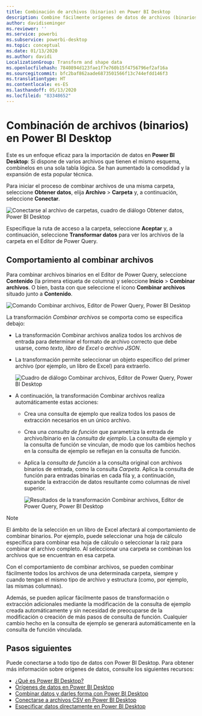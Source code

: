 ```yaml
---
title: Combinación de archivos (binarios) en Power BI Desktop
description: Combine fácilmente orígenes de datos de archivos (binarios) en Power BI Desktop
author: davidiseminger
ms.reviewer: ''
ms.service: powerbi
ms.subservice: powerbi-desktop
ms.topic: conceptual
ms.date: 01/13/2020
ms.author: davidi
LocalizationGroup: Transform and shape data
ms.openlocfilehash: 7840894d123fae1f7e760b15f4756796ef2af16a
ms.sourcegitcommit: bfc2baf862aade6873501566f13c744efdd146f3
ms.translationtype: HT
ms.contentlocale: es-ES
ms.lasthandoff: 05/13/2020
ms.locfileid: "83348652"
---
```

# <a name="combine-files-binaries-in-power-bi-desktop"></a>Combinación de archivos (binarios) en Power BI Desktop

Este es un enfoque eficaz para la importación de datos en **Power BI Desktop**: Si dispone de varios archivos que tienen el mismo esquema, combínelos en una sola tabla lógica. Se han aumentado la comodidad y la expansión de esta popular técnica.

Para iniciar el proceso de combinar archivos de una misma carpeta, seleccione **Obtener datos**, elija **Archivo** > **Carpeta** y, a continuación, seleccione **Conectar**.

![Conectarse al archivo de carpetas, cuadro de diálogo Obtener datos, Power BI Desktop](media/desktop-combine-binaries/combine-binaries_1.png)

Especifique la ruta de acceso a la carpeta, seleccione **Aceptar** y, a continuación, seleccione **Transformar datos** para ver los archivos de la carpeta en el Editor de Power Query.

## <a name="combine-files-behavior"></a>Comportamiento al combinar archivos

Para combinar archivos binarios en el Editor de Power Query, seleccione **Contenido** (la primera etiqueta de columna) y seleccione **Inicio** > **Combinar archivos**. O bien, basta con que seleccione el icono **Combinar archivos** situado junto a **Contenido**.

![Comando Combinar archivos, Editor de Power Query, Power BI Desktop](media/desktop-combine-binaries/combine-binaries_2a.png)

La transformación *Combinar archivos* se comporta como se especifica debajo:

* La transformación Combinar archivos analiza todos los archivos de entrada para determinar el formato de archivo correcto que debe usarse, como *texto*, *libro de Excel* o *archivo JSON*.
* La transformación permite seleccionar un objeto específico del primer archivo (por ejemplo, un libro de Excel) para extraerlo.
  
  ![Cuadro de diálogo Combinar archivos, Editor de Power Query, Power BI Desktop](media/desktop-combine-binaries/combine-binaries_3.png)
* A continuación, la transformación Combinar archivos realiza automáticamente estas acciones:
  
  * Crea una consulta de ejemplo que realiza todos los pasos de extracción necesarios en un único archivo.
  * Crea una *consulta de función* que parametriza la entrada de archivo/binario en la *consulta de ejemplo*. La consulta de ejemplo y la consulta de función se vinculan, de modo que los cambios hechos en la consulta de ejemplo se reflejan en la consulta de función.
  * Aplica la *consulta de función* a la consulta original con archivos binarios de entrada, como la consulta *Carpeta*. Aplica la consulta de función para entradas binarias en cada fila y, a continuación, expande la extracción de datos resultante como columnas de nivel superior.

    ![Resultados de la transformación Combinar archivos, Editor de Power Query, Power BI Desktop](media/desktop-combine-binaries/combine-binaries_4.png)

> [!NOTE]
> El ámbito de la selección en un libro de Excel afectará al comportamiento de combinar binarios. Por ejemplo, puede seleccionar una hoja de cálculo específica para combinar esa hoja de cálculo o seleccionar la raíz para combinar el archivo completo. Al seleccionar una carpeta se combinan los archivos que se encuentran en esa carpeta. 

Con el comportamiento de combinar archivos, se pueden combinar fácilmente todos los archivos de una determinada carpeta, siempre y cuando tengan el mismo tipo de archivo y estructura (como, por ejemplo, las mismas columnas).

Además, se pueden aplicar fácilmente pasos de transformación o extracción adicionales mediante la modificación de la consulta de ejemplo creada automáticamente y sin necesidad de preocuparse de la modificación o creación de más pasos de consulta de función. Cualquier cambio hecho en la consulta de ejemplo se generará automáticamente en la consulta de función vinculada.

## <a name="next-steps"></a>Pasos siguientes

Puede conectarse a todo tipo de datos con Power BI Desktop. Para obtener más información sobre orígenes de datos, consulte los siguientes recursos:

* [¿Qué es Power BI Desktop?](../fundamentals/desktop-what-is-desktop.md)
* [Orígenes de datos en Power BI Desktop](../connect-data/desktop-data-sources.md)
* [Combinar datos y darles forma con Power BI Desktop](../connect-data/desktop-shape-and-combine-data.md)
* [Conectarse a archivos CSV en Power BI Desktop](../connect-data/desktop-connect-csv.md)
* [Especificar datos directamente en Power BI Desktop](../connect-data/desktop-enter-data-directly-into-desktop.md)
